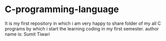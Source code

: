 # C-programming-language
It is my first repository in which i am very happy to share folder of my all C programs by which i start the learning coding in my first semester.
author name is: Sumit Tiwari
